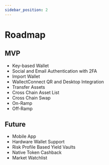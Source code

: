 ```yaml
---
sidebar_position: 2
---
```


# Roadmap

## MVP

- Key-based Wallet
- Social and Email Authentication with 2FA
- Import Wallet
- WallectConnect QR and Desktop Integration
- Transfer Assets
- Cross Chain Asset List
- Cross Chain Swap
- On-Ramp
- Off-Ramp

## Future

- Mobile App
- Hardware Wallet Support
- Risk Profile Based Yield Vaults
- Native Token Cashback
- Market Watchlist